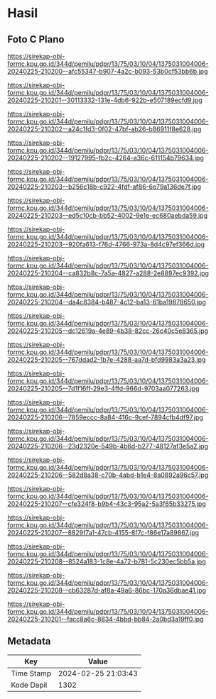 # Hasil

## Foto C Plano

https://sirekap-obj-formc.kpu.go.id/344d/pemilu/pdpr/13/75/03/10/04/1375031004006-20240225-210200--afc55347-b907-4a2c-b093-53b0cf53bb6b.jpg

https://sirekap-obj-formc.kpu.go.id/344d/pemilu/pdpr/13/75/03/10/04/1375031004006-20240225-210201--30113332-131e-4db6-922b-e507189ecfd9.jpg

https://sirekap-obj-formc.kpu.go.id/344d/pemilu/pdpr/13/75/03/10/04/1375031004006-20240225-210202--a24c1fd3-0f02-47bf-ab26-b86911f8e628.jpg

https://sirekap-obj-formc.kpu.go.id/344d/pemilu/pdpr/13/75/03/10/04/1375031004006-20240225-210202--19127995-fb2c-4264-a36c-611154b79634.jpg

https://sirekap-obj-formc.kpu.go.id/344d/pemilu/pdpr/13/75/03/10/04/1375031004006-20240225-210203--b256c18b-c922-4fdf-af86-6e79a136de7f.jpg

https://sirekap-obj-formc.kpu.go.id/344d/pemilu/pdpr/13/75/03/10/04/1375031004006-20240225-210203--ed5c10cb-bb52-4002-9e1e-ec680aebda59.jpg

https://sirekap-obj-formc.kpu.go.id/344d/pemilu/pdpr/13/75/03/10/04/1375031004006-20240225-210203--920fa613-f76d-4766-973a-8d4c97ef366d.jpg

https://sirekap-obj-formc.kpu.go.id/344d/pemilu/pdpr/13/75/03/10/04/1375031004006-20240225-210204--ca832b8c-7a5a-4827-a288-2e8897ec9392.jpg

https://sirekap-obj-formc.kpu.go.id/344d/pemilu/pdpr/13/75/03/10/04/1375031004006-20240225-210204--da4c8384-b487-4c12-ba13-61ba19878650.jpg

https://sirekap-obj-formc.kpu.go.id/344d/pemilu/pdpr/13/75/03/10/04/1375031004006-20240225-210205--dc12619a-4e89-4b38-82cc-26c40c5e8365.jpg

https://sirekap-obj-formc.kpu.go.id/344d/pemilu/pdpr/13/75/03/10/04/1375031004006-20240225-210205--767ddad2-1b7e-4288-aa7d-bfd9983a3a23.jpg

https://sirekap-obj-formc.kpu.go.id/344d/pemilu/pdpr/13/75/03/10/04/1375031004006-20240225-210205--7d1f16ff-29e3-4ffd-966d-9703aa077263.jpg

https://sirekap-obj-formc.kpu.go.id/344d/pemilu/pdpr/13/75/03/10/04/1375031004006-20240225-210206--7859eccc-8a84-416c-9cef-7894cfb4df97.jpg

https://sirekap-obj-formc.kpu.go.id/344d/pemilu/pdpr/13/75/03/10/04/1375031004006-20240225-210206--23d2320e-549b-4b6d-b277-48127af3e5a2.jpg

https://sirekap-obj-formc.kpu.go.id/344d/pemilu/pdpr/13/75/03/10/04/1375031004006-20240225-210206--582d8a38-c70b-4abd-b1e4-8a0892a96c57.jpg

https://sirekap-obj-formc.kpu.go.id/344d/pemilu/pdpr/13/75/03/10/04/1375031004006-20240225-210207--cfe324f8-b9b4-43c3-95a2-5a3f65b33275.jpg

https://sirekap-obj-formc.kpu.go.id/344d/pemilu/pdpr/13/75/03/10/04/1375031004006-20240225-210207--8829f7a1-47cb-4155-8f7c-f86e17a89867.jpg

https://sirekap-obj-formc.kpu.go.id/344d/pemilu/pdpr/13/75/03/10/04/1375031004006-20240225-210208--8524a183-1c8e-4a72-b781-5c230ec5bb5a.jpg

https://sirekap-obj-formc.kpu.go.id/344d/pemilu/pdpr/13/75/03/10/04/1375031004006-20240225-210208--cb63287d-af8a-49a6-86bc-170a36dbae41.jpg

https://sirekap-obj-formc.kpu.go.id/344d/pemilu/pdpr/13/75/03/10/04/1375031004006-20240225-210201--facc8a6c-8834-4bbd-bb84-2a0bd3a19ff0.jpg


## Metadata

| Key        | Value               |
| ---------- | ------------------- |
| Time Stamp | 2024-02-25 21:03:43 |
| Kode Dapil | 1302                |



